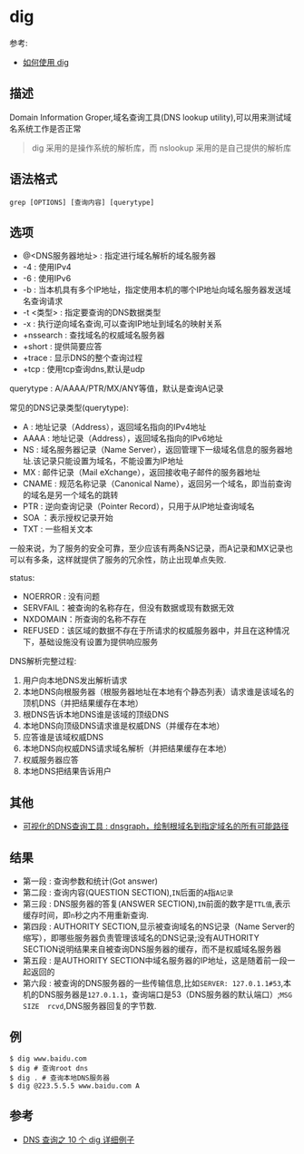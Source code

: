 # dig
参考:
- [如何使用 dig](https://linux.cn/article-14051-1.html)

## 描述

Domain Information Groper,域名查询工具(DNS lookup utility),可以用来测试域名系统工作是否正常

> dig 采用的是操作系统的解析库，而 nslookup 采用的是自己提供的解析库

## 语法格式

```
grep [OPTIONS] [查询内容] [querytype]
```

## 选项

- @<DNS服务器地址> : 指定进行域名解析的域名服务器
- -4 : 使用IPv4
- -6 : 使用IPv6
- -b <IP>: 当本机具有多个IP地址，指定使用本机的哪个IP地址向域名服务器发送域名查询请求
- -t <类型> : 指定要查询的DNS数据类型
- -x <IP> : 执行逆向域名查询,可以查询IP地址到域名的映射关系
- +nssearch : 查找域名的权威域名服务器
- +short : 提供简要应答
- +trace : 显示DNS的整个查询过程
- +tcp : 使用tcp查询dns,默认是udp

querytype : A/AAAA/PTR/MX/ANY等值，默认是查询A记录

常见的DNS记录类型(querytype):
- A : 地址记录（Address），返回域名指向的IPv4地址
- AAAA : 地址记录（Address），返回域名指向的IPv6地址
- NS : 域名服务器记录（Name Server），返回管理下一级域名信息的服务器地址.该记录只能设置为域名，不能设置为IP地址
- MX : 邮件记录（Mail eXchange），返回接收电子邮件的服务器地址
- CNAME : 规范名称记录（Canonical Name），返回另一个域名，即当前查询的域名是另一个域名的跳转
- PTR : 逆向查询记录（Pointer Record），只用于从IP地址查询域名
- SOA ：表示授权记录开始
- TXT : 一些相关文本

一般来说，为了服务的安全可靠，至少应该有两条NS记录，而A记录和MX记录也可以有多条，这样就提供了服务的冗余性，防止出现单点失败.

status:
- NOERROR : 没有问题
- SERVFAIL：被查询的名称存在，但没有数据或现有数据无效
- NXDOMAIN：所查询的名称不存在
- REFUSED：该区域的数据不存在于所请求的权威服务器中，并且在这种情况下，基础设施没有设置为提供响应服务

DNS解析完整过程:
1. 用户向本地DNS发出解析请求
2. 本地DNS向根服务器（根服务器地址在本地有个静态列表）请求谁是该域名的顶机DNS（并把结果缓存在本地）
3. 根DNS告诉本地DNS谁是该域的顶级DNS
4. 本地DNS向顶级DNS请求谁是权威DNS（并缓存在本地）
5. 应答谁是该域权威DNS
6. 本地DNS向权威DNS请求域名解析（并把结果缓存在本地）
7. 权威服务器应答
8. 本地DNS把结果告诉用户

## 其他

- [可视化的DNS查询工具 : dnsgraph，绘制根域名到指定域名的所有可能路径](http://ip.seveas.net/dnsgraph/)

## 结果

- 第一段 : 查询参数和统计(Got answer)
- 第二段 : 查询内容(QUESTION SECTION),`IN`后面的`A`指`A记录`
- 第三段 : DNS服务器的答复(ANSWER SECTION),`IN`前面的数字是`TTL值`,表示缓存时间，即`n`秒之内不用重新查询.
- 第四段 : AUTHORITY SECTION,显示被查询域名的NS记录（Name Server的缩写），即哪些服务器负责管理该域名的DNS记录;没有AUTHORITY SECTION说明结果来自被查询DNS服务器的缓存，而不是权威域名服务器
- 第五段 : 是AUTHORITY SECTION中域名服务器的IP地址，这是随着前一段一起返回的
- 第六段 : 被查询的DNS服务器的一些传输信息,比如`SERVER: 127.0.1.1#53`,本机的DNS服务器是`127.0.1.1`，查询端口是53（DNS服务器的默认端口）;`MSG SIZE  rcvd`,DNS服务器回复的字节数.

## 例
```
$ dig www.baidu.com
$ dig # 查询root dns
$ dig . # 查询本地DNS服务器
$ dig @223.5.5.5 www.baidu.com A
```

## 参考
- [DNS 查询之 10 个 dig 详细例子](https://www.tuicool.com/articles/MvMrI36)
